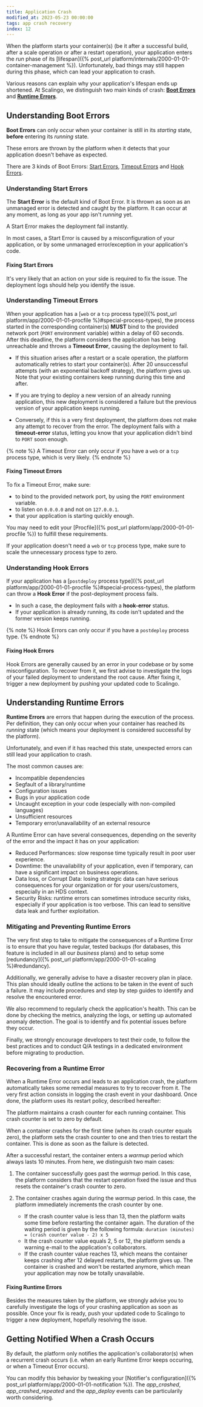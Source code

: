 ```yaml
---
title: Application Crash
modified_at: 2023-05-23 00:00:00
tags: app crash recovery
index: 12
---
```


When the platform starts your container(s) (be it after a successful build,
after a scale operation or after a restart operation), your application enters
the *run* phase of its [lifespan]({% post_url platform/internals/2000-01-01-container-management %}).
Unfortunately, bad things may still happen during this phase, which can lead
your application to crash.

Various reasons can explain why your application's lifespan ends up shortened.
At Scalingo, we distinguish two main kinds of crash:
**[Boot Errors](#understanding-boot-errors)** and
**[Runtime Errors](#understanding-runtime-errors)**.


## Understanding Boot Errors

**Boot Errors** can only occur when your container is still in its *starting*
state, **before** entering its *running* state.

These errors are thrown by the platform when it detects that your application
doesn't behave as expected.

There are 3 kinds of Boot Errors:
[Start Errors](#understanding-start-errors),
[Timeout Errors](#understanding-timeout-errors) and
[Hook Errors](#understanding-hook-errors).

### Understanding Start Errors

The **Start Error** is the default kind of Boot Error. It is thrown as soon as
an unmanaged error is detected and caught by the platform. It can occur at any
moment, as long as your app isn't *running* yet.

A Start Error makes the deployment fail instantly.

In most cases, a Start Error is caused by a misconfiguration of your
application, or by some unmanaged error/exception in your application's code.

#### Fixing Start Errors

It's very likely that an action on your side is required to fix the issue. The
deployment logs should help you identify the issue.

### Understanding Timeout Errors

When your application has a [`web` or a `tcp` process type]({% post_url platform/app/2000-01-01-procfile %}#special-process-types),
the process started in the corresponding container(s) **MUST** bind to the
provided network port (`PORT` environment variable) within a delay of 60
seconds. After this deadline, the platform considers the application has being
unreachable and throws a **Timeout Error**, causing the deployment to fail.

- If this situation arises after a restart or a scale operation, the platform
  automatically retries to start your container(s). After 20 unsuccessful
  attempts (with an exponential backoff strategy), the platform gives up.
  Note that your existing containers keep running during this time and after.

- If you are trying to deploy a new version of an already running application,
  this new deployment is considered a failure but the previous version of your
  application keeps running.

- Conversely, if this is a very first deployment, the platform does not make
  any attempt to recover from the error. The deployment fails with a
  **timeout-error** status, letting you know that your application didn't
  bind to `PORT` soon enough.

{% note %}
  A Timeout Error can only occur if you have a `web` or a `tcp` process type,
  which is very likely.
{% endnote %}

#### Fixing Timeout Errors

To fix a Timeout Error, make sure:
- to bind to the provided network port, by using the `PORT` environment
  variable.
- to listen on `0.0.0.0` and not on `127.0.0.1`.
- that your application is starting quickly enough.

You may need to edit your
[Procfile]({% post_url platform/app/2000-01-01-procfile %}) to fulfill these
requirements.

If your application doesn't need a `web` or `tcp` process type, make sure to
scale the unnecessary process type to zero.

### Understanding Hook Errors

If your application has a [`postdeploy` process type]({% post_url platform/app/2000-01-01-procfile %}#special-process-types),
the platform can throw a **Hook Error** if the post-deployment process fails.

- In such a case, the deployment fails with a **hook-error** status.
- If your application is already running, its code isn't updated and the former
  version keeps running.

{% note %}
  Hook Errors can only occur if you have a `postdeploy` process type.
{% endnote %}

#### Fixing Hook Errors

Hook Errors are generally caused by an error in your codebase or by some
misconfiguration. To recover from it, we first advise to investigate the logs
of your failed deployment to understand the root cause. After fixing it,
trigger a new deployment by pushing your updated code to Scalingo.


## Understanding Runtime Errors

**Runtime Errors** are errors that happen during the execution of the process.
Per definition, they can only occur when your container has reached its
*running* state (which means your deployment is considered successful by the
platform).

Unfortunately, and even if it has reached this state, unexpected errors can
still lead your application to crash.

The most common causes are:

- Incompatible dependencies
- Segfault of a library/runtime
- Configuration issues
- Bugs in your application code
- Uncaught exception in your code (especially with non-compiled languages)
- Unsufficient resources
- Temporary error/unavailability of an external resource

A Runtime Error can have several consequences, depending on the severity of the
error and the impact it has on your application:

- Reduced Performances: slow response time typically result in poor user
  experience.
- Downtime: the unavailability of your application, even if temporary, can have
  a significant impact on business operations.
- Data loss, or Corrupt Data: losing strategic data can have serious
  consequences for your organization or for your users/customers, especially in
  an HDS context.
- Security Risks: runtime errors can sometimes introduce security risks,
  especially if your application is too verbose. This can lead to sensitive
  data leak and further exploitation.

### Mitigating and Preventing Runtime Errors

The very first step to take to mitigate the consequences of a Runtime Error is
to ensure that you have regular, tested backups (for databases, this feature is
included in all our *business* plans) and to setup some
[redundancy]({% post_url platform/app/2000-01-01-scaling %}#redundancy).

Additionally, we generally advise to have a disaster recovery plan in place.
This plan should ideally outline the actions to be taken in the event of such a
failure. It may include procedures and step by step guides to identify and
resolve the encountered error.

We also recommend to regularly check the application's health. This can be
done by checking the metrics, analyzing the logs, or setting up automated
anomaly detection. The goal is to identify and fix potential issues before they
occur.

Finally, we strongly encourage developers to test their code, to follow the
best practices and to conduct Q/A testings in a dedicated environment before
migrating to production.

### Recovering from a Runtime Error

When a Runtime Error occurs and leads to an application crash, the platform
automatically takes some remedial measures to try to recover from it. The very
first action consists in logging the crash event in your dashboard. Once done,
the platform uses its restart policy, described hereafter:

The platform maintains a crash counter for each running container. This crash
counter is set to zero by default.

When a container crashes for the first time (when its crash counter equals
zero), the platform sets the crash counter to one and then tries to restart the
container. This is done as soon as the failure is detected.

After a successful restart, the container enters a *warmup* period which always
lasts 10 minutes. From here, we distinguish two main cases:

1. The container successfully goes past the *warmup* period. In this case, the
   platform considers that the restart operation fixed the issue and thus
   resets the container's crash counter to zero.

2. The container crashes again during the *warmup* period. In this case, the
   platform immediately increments the crash counter by one.
   - If the crash counter value is less than 13, then the platform waits some
     time before restarting the container again. The duration of the waiting
     period is given by the following formula:
     `duration (minutes) = (crash counter value - 2) x 5`
   - It the crash counter value equals 2, 5 or 12, the platform sends a warning
     e-mail to the application's collaborators.
   - If the crash counter value reaches 13, which means the container keeps
     crashing after 12 delayed restarts, the platform gives up. The container
     is crashed and won't be restarted anymore, which mean your application
     may now be totally unavailable.

#### Fixing Runtime Errors

Besides the measures taken by the platform, we strongly advise you to carefully
investigate the logs of your crashing application as soon as possible. Once
your fix is ready, push your updated code to Scalingo to trigger a new
deployment, hopefully resolving the issue.

## Getting Notified When a Crash Occurs

By default, the platform only notifies the application's collaborator(s) when
a recurrent crash occurs (i.e. when an early Runtime Error keeps occuring, or
when a Timeout Error occurs).

You can modify this behavior by tweaking your
[Notifier's configuration]({% post_url platform/app/2000-01-01-notification %}).
The *app_crashed*, *app_crashed_repeated* and the *app_deploy* events can be
particularily worth considering.

